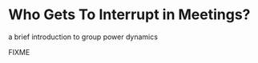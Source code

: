 # Who Gets To Interrupt in Meetings?

<p class="subtitle">a brief introduction to group power dynamics</p>

FIXME
